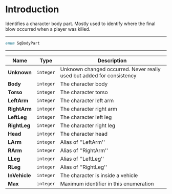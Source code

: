 # Introduction

Identifies a character body part. Mostly used to identify where the final blow occurred when a player was killed.

----

```D
enum SqBodyPart
```

----

| Name | Type | Description |
|---|---|---|
| **Unknown** | `integer` | Unknown changed occurred. Never really used but added for consistency |
| **Body** | `integer` | The character body |
| **Torso** | `integer` | The character torso |
| **LeftArm** | `integer` | The character left arm |
| **RightArm** | `integer` | The character right arm |
| **LeftLeg** | `integer` | The character left leg |
| **RightLeg** | `integer` | The character right leg |
| **Head** | `integer` | The character head |
| **LArm** | `integer` | Alias of ''LeftArm'' |
| **RArm** | `integer` | Alias of ''RightArm'' |
| **LLeg** | `integer` | Alias of ''LeftLeg'' |
| **RLeg** | `integer` | Alias of ''RightLeg'' |
| **InVehicle** | `integer` | The character is inside a vehicle |
| **Max** | `integer` | Maximum identifier in this enumeration |
